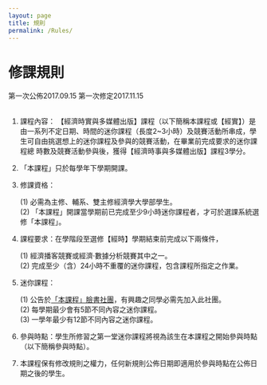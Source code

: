 ```yaml
---
layout: page
title: 規則
permalink: /Rules/
---
```

<h1> 修課規則 </h1>
第一次公佈2017.09.15  
第一次修定2017.11.15
<br>
<br>

1. 課程內容：
【經濟時實與多媒體出版】課程（以下簡稱本課程或【經實】）是由一系列不定日期、時間的迷你課程（長度2~3小時）及競賽活動所串成，學生可自由挑選想上的迷你課程及參與的競賽活動，在畢業前完成要求的迷你課程總
時數及競賽活動參與後，獲得【經濟時事與多媒體出版】課程3學分。

2. 「本課程」只於每學年下學期開課。

3. 修課資格：  

    (1) 必需為主修、輔系、雙主修經濟學大學部學生。  
  (2) 「本課程」開課當學期前已完成至少9小時迷你課程者，才可於選課系統選修「本課程」。  

4. 課程要求：在學階段至選修【經時】學期結束前完成以下兩條件，  

    (1) 經濟播客競賽或經濟·數據分析競賽其中之一。  
  (2) 完成至少（含）24小時不重覆的迷你課程，包含課程所指定之作業。  

5. 迷你課程：  

    (1) 公告於[「本課程」臉書社團](https://www.facebook.com/groups/ntpuecon.mpei/)，有興趣之同學必需先加入此社團。   
  (2) 每學期最少會有5節不同內容之迷你課程。  
  (3) 一學年最少有12節不同內容之迷你課程。  

6. 參與時點：學生所修習之第一堂迷你課程將視為該生在本課程之開始參與時點（以下簡稱參與時點）。  

7. 本課程保有修改規則之權力，任何新規則公佈日期即適用於參與時點在公佈日期之後的學生。
